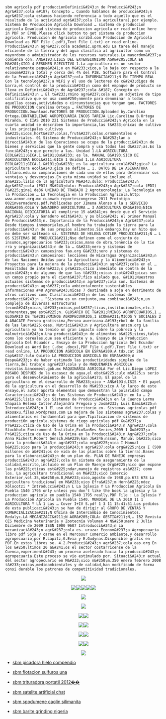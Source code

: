 
```
sbm agricola pdf produccionDefinici&#243;n de Producci&#243;n Agr&#237;cola &#187; Concepto … Cuando hablamos de producci&#243;n agr&#237;cola estamos haciendo referencia a todo aquello que es el resultado de la actividad agr&#237;cola (la agricultura),por ejemplo. Sistema De Produccion Agricola Download … sistema de produccion agricola Download sistema de produccion agricola or read online here in PDF or EPUB.Please click button to get sistema de produccion agricola. Produccion de Agricola scribd.com Produccion de Agricola Download as PDF File (.pdf),Text File (.txt) or read online. Producci&#243;n agr&#237;cola academic.uprm.edu La tarea del manejo eficiente de la tierra y del agua clasifica al agricultor como un mayordomo o administrador de los recursos naturales.La mayordom&#237;a comienza con. AN&#193;LISIS DEL EXTENSIONISMO AGR&#205;COLA EN M&#201;XICO 4 RESUMEN EJECUTIVO 1.La agricultura es un sector relativamente peque&#241;o en M&#233;xico,a la baja con respecto a la econom&#237;a total y cerca del 4% del PIB. Software para el Control de la Producci&#243;n Agr&#237;cola INFORMACI&#211;N EN TIEMPO REAL Con la tecnolog&#237;a WiFi y el uso de lectores de c&#243;digos de barra,el control de la producci&#243;n como del empaque de producto se lleva en Definici&#243;n de Agr&#237;cola &#187; Concepto en Definici&#243;n … El t&#233;rmino agr&#237;cola es un adjetivo de tipo calificativo que se usa com&#250;nmente para denominar a todas aquellas cosas,actividades o circunstancias que tengan que. FACTORES DE PRODUCCION Carolina Ortega … FACTORES DE PRODUCCION.Download.FACTORES DE PRODUCCION.Uploaded by.Carolina Ortega.CONTABILIDAD AGROPECUARIA INCOS TARIJA Lic.Carolina B.Ortega Miranda. O IIAS 2010 221 Sistemas de Producci&#243;n Agricola en la cuarta unidad se describen la importancia,las t&#233;cnicas de cultivo y los principales cultivos b&#225;sicos,hort&#237;colas,frut&#237;colas,ornamentales e industriales. 01 Sistema de Producci&#243;n N&#252;lan a Direcci&#243;n de las Operaciones se ocupa de la producci&#243;n de bienes y servicios que la gente compra y usa todos los d&#237;as.Es la funci&#243;n que permite a las. Unidad 1.LA AGRICULTURA ECOL&#211;GICA.1.&#191;Qu&#233; es la. MANUAL B&#193;SICO DE AGRICULTURA ECOL&#211;GICA 1 Unidad 1.LA AGRICULTURA ECOL&#211;GICA.1.&#191;Qu&#233; es la agricultura ecol&#243;gica? La agricultura ecol&#243;gica se define … 1. DATOS DE LA ASIGNATURA itllano.edu.mx comparaciones de cada uno de ellos para determinar sus ventajas y desventajas.En esta misma unidad se incluye el an&#225;lisis de la agricultura M&#243;dulo: Producci&#243;n Agr&#237;cola (PDI) M&#243;dulo: Producci&#243;n Agr&#237;cola (PDI) P&#225;gina1 de36 UNIDAD DE TRABAJO 2 Agrotecnologia: La Tecnologia en la Produccion … La Tecnologia en la Produccion Agricola.http: www.acmor.org.mx cuamweb reportescongreso 2011 Prototipo 002invernaderos.pdf.Publicadas por JImena Alonso a la s SERVICIO AGR&#205;COLA Y GANADERO AGRICULTURA … 3 AGRICULTURA ORG&#193;NICA NACIONAL DEDICATORIA Al cumplirse 15 a&#241;os desde que el Servicio Agr&#237;cola y Ganadero edit&#243; y pu blic&#243; el primer Manual de Producci&#243;n. Importancia de la Producci&#243;n Agr&#237;cola Desde tiempos inmemoriales,el hombre ha trabajado la tierra para la producci&#243;n de sus propios alimentos.Sin embargo,hay un hito que no debe ser salteado si. SISTEMAS DE HELENA COTLER PRODUCCI&#211;N … L OS SISTEMAS DE PRODUCCI&#211;Nse definen como el conjunto de insumos,agropecuarios t&#233;cnicas,mano de obra,tenencia de la tie rra y organizaci&#243;n de la … G&#233;nero y sistemas de producci&#243;n campesinos fao.org G&#233;nero y sistemas de producci&#243;n campesinos: lecciones de Nicaragua Organizaci&#243;n de las Naciones Unidas para la Agricultura y la Alimentaci&#243;n Proyectos para la mejora de la producci&#243;n agr&#237;cola en el … Resultados de inter&#233;s pr&#225;ctico inmediato En contra de la opini&#243;n de algunos de que las t&#233;cnicas isot&#243;picas son un campo propio para el cient&#237;fico aislado que. &#191;Nuestros actuales sistemas de producci&#243;n agr&#237;cola son. Sistemas de producci&#243;n agr&#237;cola ambientalmente sustentables Informaciones #48 Agron&#243;micas 7 destinada a soja en detrimento de otros cultivos como Clasificaci&#243;n de los sistemas de producci&#243;n … “Sistema es un conjunto,una combinaci&#243;n,un complejo de diversas estructuras (econ&#243;micas,t&#233;cnicas,pol&#237;ticas,institucionales,etc.) coherentes,que est&#225;n. GLOSARIO DE T&#201;RMINOS AGROPECUARIOS,1 … GLOSARIO DE T&#201;RMINOS AGROPECUARIOS,1 ECON&#211;MICOS Y SOCIALES 2 A ABACATE Persea gratissima,Persea auericana.&#193;rbol de la familia de las laur&#225;ceas, Nutrici&#243;n y Agricultura unscn.org La agricultura ya ha tenido un gran impacto sobre la pobreza y la malnutrici&#243;n.Una producci&#243;n de alimentos b&#225;sicos,tales como los cereales,que sea eficiente y a. Ensayo de La Produccion Agricola Del Ecuador … Ensayo de La Produccion Agricola Del Ecuador Download as Word Doc (.doc .docx),PDF File (.pdf),Text File (.txt) or read online. LA PRODUCCION AGRICOLA EN ESPA&#209;A tdx.cat 266 Cap&#237;tulo Quinto LA PRODUCCION AGRICOLA EN ESPA&#209;A Despu&#233;s de haber estimado las productividades simples de la tierra,del trabajo agr&#237;cola y de MAQUINARIA AGRICOLA revistas.bancomext.gob.mx MAQUINARIA AGRICOLA Por el Lic.Diego LOPEZ ROSADO DESPUES de la escasez de agua,el obst&#225;culo m&#225;s serio para el desenvolvimiento de la agricul&#173; El papel de la agricultura en el desarrollo de M&#233;xico • AN&#193;LISIS • El papel de la agricultura en el desarrollo de M&#233;xico A lo largo de este ensayo,el autor aporta elementos que demuestran la polaridad campo Caracterizaci&#243;n de los Sistemas de Producci&#243;n en la … 2 An&#225;lisis de los Sistemas de Producci&#243;n en la Cuenca Lerma Chapala Helena Cotler,Alejandra Fregoso y Jos&#233; Luis Dami&#225;n Introducci&#243;n 1 El uso del territorio en. Sistemas agricolas pdf akosaxu.files.wordpress.com La mejora de los sistemas agr&#237;colas y alimentarios es fundamental para que.Tipificacion de sistemas de producci6n agricola.sistemas de riego agricolas pdf Gu&#237;a Pr&#225;ctica de Uso de la Orina en la Producci&#243;n Agr&#237;cola Stockholm Environment Institute,EcoSanRes Series,2009 1 Gu&#237;a Pr&#225;ctica de Uso de la Orina en la Producci&#243;n Agr&#237;cola Anna Richert,Robert Gensch,H&#229;kan J&#246;nsson, Manual b&#225;sico para la producci&#243;n agr&#237;cola org&#225;nica I Manual b&#225;sico para la producci&#243;n agr&#237;cola org&#225;nica I (500 millones de a&#241;os de vida de las plantas sobre la tierra).Bases para la elaboraci&#243;n de un plan de. PLAN DE MANEJO empresas producci&#243;n agr&#237;cola Un sistema de aseguramiento de la calidad,escrito,incluido en un Plan de Maenjo Org&#225;nico que expone las pr&#225;cticas est&#225;ndar,manejo de registros as&#237; como los. La agricultura tradicional en M&#233;xico Comercio Exterior,vol.3S,n&#250;m.8,M&#233;xico,agosto de 1988,pp.673 678 La agricultura tradicional en M&#233;xico Efra&#237;m Hern&#225;ndez Xolocotzi * Introducci&#243;n L La Iglesia Y La Produccion Agricola En Puebla 1540 1795 only unless you don't like the book.la iglesia y la produccion agricola en puebla 1540 1795 really.PDF File : La Iglesia Y La Produccion Agricola En Puebla 1540. MUNDIAL DE LA 2010 11 1 AGRICULTURA Y LA 1 Las … Cover I+IV S.pdf 1 3 11 15:41:51.Los pedidos de esta publicaci&#243;n se han de dirigir al GRUPO DE VENTAS Y COMERCIALIZACI&#211;N Oﬁcina de Intercambio de Conocimientos. Redalyc.LA MECANIZACI&#211;N AGR&#205;COLA: GESTI&#211;N,… 152 Revista CES Medicina Veterinaria y Zootecnia Volumen 4 N&#250;mero 2 Julio Diciembre de 2009 ISSN 1900 9607 Introducci&#243;n La mecanizaci&#243;n agr&#237;cola es. uruza: Econom&#237;a Agropecuaria libro pdf Soja y carne en el Mercosur Comercio ambiente,y desarrollo agropecuario,por R.Lapitz,G.Evia y E.Gudynas.Disponible gratis en PDF.En estos libros se. 4.2.Producci&#243;n agr&#237;cola oas.org En los &#250;ltimos 20 a&#241;os el sector costarricense de la Cuenca,experiment&#243; un proceso acelerado hacia la producci&#243;n agropecuaria.Este proceso se vio estimulado por. Situaci&#243;n actual del sector agropecuario en M&#233;xico n&#250;m.350 enero febrero 2008 t&#233;cnicas,medioambientales y de calidad,han modificado de forma consi derable los patrones de competitividad tradicionales. 
```

<div align="center">

<a href="https://es-crusher.shibang-china.com/github&k=sbm+agricola+pdf+produccion"><img src="https://static.shibang-china.com/es/crusher/logo.jpg"></a>

<a href="https://es-crusher.shibang-china.com/github&k=sbm+agricola+pdf+produccion"><img src="https://static.shibang-china.com/es/crusher/index.jpg"></a><a href="https://es-crusher.shibang-china.com/material.htmlgithub&k=sbm+agricola+pdf+produccion"><img src="https://static.shibang-china.com/es/crusher/material.jpg"></a><a href="https://es-crusher.shibang-china.com/application.htmlgithub&k=sbm+agricola+pdf+produccion"><img src="https://static.shibang-china.com/es/crusher/application.jpg"></a><a href="https://es-crusher.shibang-china.com/aboutus.htmlgithub&k=sbm+agricola+pdf+produccion"><img src="https://static.shibang-china.com/es/crusher/aboutus.jpg"></a><a href="https://es-crusher.shibang-china.com/contact.htmlgithub&k=sbm+agricola+pdf+produccion"><img src="https://static.shibang-china.com/es/crusher/contact.jpg"></a>

<a href="https://es-crusher.shibang-china.com/github&k=sbm+agricola+pdf+produccion"><img src="https://static.shibang-china.com/es/crusher/banner.jpg"></a>

<a href="https://swt.shibang-china.com/github&k=sbm+agricola+pdf+produccion"><img src="https://static.shibang-china.com/es/crusher/text.jpg"></a>

<a href="https://swt.shibang-china.com/github&k=sbm+agricola+pdf+produccion"><img src="https://static.shibang-china.com/es/crusher/chat.jpg"></a><a href="https://es-crusher.shibang-china.com/contact.htmlgithub&k=sbm+agricola+pdf+produccion"><img src="https://static.shibang-china.com/es/crusher/message.jpg"></a>

<a href="https://es-crusher.shibang-china.com/products/pe.htmlgithub&k=sbm+agricola+pdf+produccion"><img src="https://static.shibang-china.com/es/crusher/pe.jpg"></a><a href="https://es-crusher.shibang-china.com/products/pf.htmlgithub&k=sbm+agricola+pdf+produccion"><img src="https://static.shibang-china.com/es/crusher/pf.jpg"></a>

<a href="https://es-crusher.shibang-china.com/products/hpt.htmlgithub&k=sbm+agricola+pdf+produccion"><img src="https://static.shibang-china.com/es/crusher/hpt.jpg"></a><a href="https://es-crusher.shibang-china.com/products/vsi.htmlgithub&k=sbm+agricola+pdf+produccion"><img src="https://static.shibang-china.com/es/crusher/vsi.jpg"></a>

<a href="https://es-crusher.shibang-china.com/products/klv.htmlgithub&k=sbm+agricola+pdf+produccion"><img src="https://static.shibang-china.com/es/crusher/klv.jpg"></a><a href="https://es-crusher.shibang-china.com/products/portable.htmlgithub&k=sbm+agricola+pdf+produccion"><img src="https://static.shibang-china.com/es/crusher/portable.jpg"></a>

<a href="https://swt.shibang-china.com/github&k=sbm+agricola+pdf+produccion"><img src="https://static.shibang-china.com/es/crusher/case.jpg"></a>

</div>


* [sbm picadora hielo compendio](sbm%20picadora%20hielo%20compendio.md)

* [sbm flotacion sulfuros una](sbm%20flotacion%20sulfuros%20una.md)

* [sbm trituradora portatil 2012��](sbm%20trituradora%20portatil%202012%EF%BF%BD%EF%BF%BD.md)

* [sbm satelite artificial chat](sbm%20satelite%20artificial%20chat.md)

* [sbm spodumene caolin silimanita](sbm%20spodumene%20caolin%20silimanita.md)

* [sbm barite grinding nigeria](sbm%20barite%20grinding%20nigeria.md)
